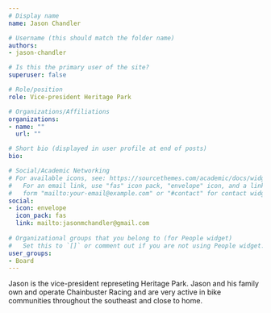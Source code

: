 ```yaml
---
# Display name
name: Jason Chandler

# Username (this should match the folder name)
authors:
- jason-chandler

# Is this the primary user of the site?
superuser: false

# Role/position
role: Vice-president Heritage Park

# Organizations/Affiliations
organizations:
- name: ""
  url: ""

# Short bio (displayed in user profile at end of posts)
bio:

# Social/Academic Networking
# For available icons, see: https://sourcethemes.com/academic/docs/widgets/#icons
#   For an email link, use "fas" icon pack, "envelope" icon, and a link in the
#   form "mailto:your-email@example.com" or "#contact" for contact widget.
social:
- icon: envelope
  icon_pack: fas
  link: mailto:jasonmchandler@gmail.com
  
# Organizational groups that you belong to (for People widget)
#   Set this to `[]` or comment out if you are not using People widget.  
user_groups:
- Board
---
```


Jason is the vice-president represeting Heritage Park. Jason and his family own and operate Chainbuster Racing and are very active in bike communities throughout the southeast and close to home.
